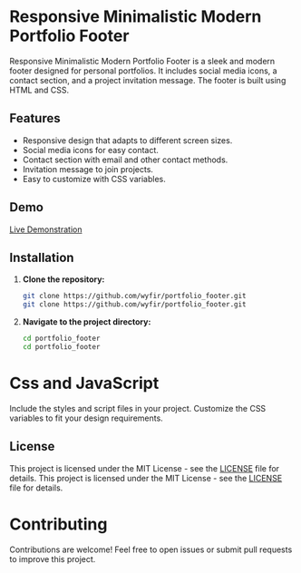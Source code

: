 # Responsive Minimalistic Modern Portfolio Footer

Responsive Minimalistic Modern Portfolio Footer is a sleek and modern footer designed for personal portfolios. It includes social media icons, a contact section, and a project invitation message. The footer is built using HTML and CSS.

## Features

- Responsive design that adapts to different screen sizes.
- Social media icons for easy contact.
- Contact section with email and other contact methods.
- Invitation message to join projects.
- Easy to customize with CSS variables.

## Demo

[Live Demonstration](https://wyfir.github.io/portfolio_footer)

## Installation

1. **Clone the repository:**
   ```bash
   git clone https://github.com/wyfir/portfolio_footer.git
   git clone https://github.com/wyfir/portfolio_footer.git

   ```
2. **Navigate to the project directory:**
   ```bash
   cd portfolio_footer
   cd portfolio_footer
   ```

# Css and JavaScript

Include the styles and script files in your project. Customize the CSS variables to fit your design requirements.

## License

This project is licensed under the MIT License - see the [LICENSE](LICENSE.txt) file for details.
This project is licensed under the MIT License - see the [LICENSE](LICENSE.txt) file for details.

# Contributing

Contributions are welcome! Feel free to open issues or submit pull requests to improve this project.
